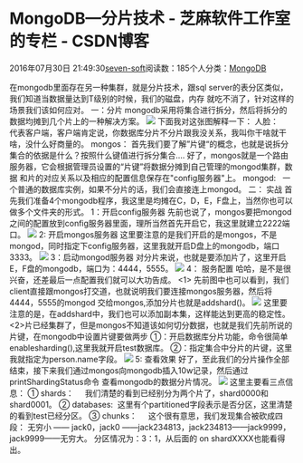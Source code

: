 
# MongoDB—分片技术 -  芝麻软件工作室的专栏 - CSDN博客


2016年07月30日 21:49:30[seven-soft](https://me.csdn.net/softn)阅读数：185个人分类：[MongoDB																](https://blog.csdn.net/softn/article/category/6339531)



在mongodb里面存在另一种集群，就是分片技术，跟sql server的表分区类似，我们知道当数据量达到T级别的时候，我们的磁盘，内存
就吃不消了，针对这样的场景我们该如何应对。
一：分片
mongodb采用将集合进行拆分，然后将拆分的数据均摊到几个片上的一种解决方案。
![](http://pic002.cnblogs.com/images/2012/214741/2012030710375715.png)
下面我对这张图解释一下：
人脸：       代表客户端，客户端肯定说，你数据库分片不分片跟我没关系，我叫你干啥就干啥，没什么好商量的。
mongos： 首先我们要了解”片键“的概念，也就是说拆分集合的依据是什么？按照什么键值进行拆分集合....
好了，mongos就是一个路由服务器，它会根据管理员设置的“片键”将数据分摊到自己管理的mongod集群，数据
和片的对应关系以及相应的配置信息保存在"config服务器"上。
mongod:   一个普通的数据库实例，如果不分片的话，我们会直接连上mongod。
二： 实战
首先我们准备4个mongodb程序，我这里是均摊在C，D，E，F盘上，当然你也可以做多个文件夹的形式。
1：开启config服务器
先前也说了，mongos要把mongod之间的配置放到config服务器里面，理所当然首先开启它，我这里就建立2222端口。
![](http://pic002.cnblogs.com/images/2012/214741/2012030710342674.png)
2: 开启mongos服务器
这里要注意的是我们开启的是mongos，不是mongod，同时指定下config服务器，这里我就开启D盘上的mongodb，端口3333。
![](http://pic002.cnblogs.com/images/2012/214741/2012030710431854.png)
3：启动mongod服务器
对分片来说，也就是要添加片了，这里开启E，F盘的mongodb，端口为：4444，5555。
![](http://pic002.cnblogs.com/images/2012/214741/2012030710475440.png)
4： 服务配置
哈哈，是不是很兴奋，还差最后一点配置我们就可以大功告成。
<1> 先前图中也可以看到，我们client直接跟mongos打交道，也就说明我们要连接mongos服务器，然后将4444，5555的mongod
交给mongos,添加分片也就是addshard()。
![](http://pic002.cnblogs.com/images/2012/214741/2012030710594438.png)
这里要注意的是，在addshard中，我们也可以添加副本集，这样能达到更高的稳定性。
<2>片已经集群了，但是mongos不知道该如何切分数据，也就是我们先前所说的片键，在mongodb中设置片键要做两步
①：开启数据库分片功能，命令很简单 enablesharding(),这里我就开启test数据库。
②：指定集合中分片的片键，这里我就指定为person.name字段。
![](http://pic002.cnblogs.com/images/2012/214741/2012030711082695.png)
5: 查看效果
好了，至此我们的分片操作全部结束，接下来我们通过mongos向mongodb插入10w记录，然后通过printShardingStatus命令
查看mongodb的数据分片情况。
![](http://pic002.cnblogs.com/images/2012/214741/2012030712295413.png)
这里主要看三点信息：
① shards：     我们清楚的看到已经别分为两个片了，shard0000和shard0001。
② databases:  这里有个partitioned字段表示是否分区，这里清楚的看到test已经分区。
③ chunks：     这个很有意思，我们发现集合被砍成四段：
无穷小 —— jack0，jack0 ——jack234813，jack234813——jack9999，jack9999——无穷大。
分区情况为：3：1，从后面的 on shardXXXX也能看得出。

